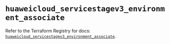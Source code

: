 # `huaweicloud_servicestagev3_environment_associate`

Refer to the Terraform Registry for docs: [`huaweicloud_servicestagev3_environment_associate`](https://registry.terraform.io/providers/huaweicloud/huaweicloud/1.71.1/docs/resources/servicestagev3_environment_associate).
